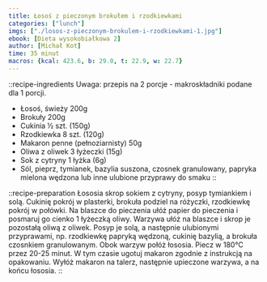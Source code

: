 ```yaml
---
title: Łosoś z pieczonym brokułem i rzodkiewkami
categories: ["lunch"]
imgs: ["./losos-z-pieczonym-brokulem-i-rzodkiewkami-1.jpg"]
ebook: [Dieta wysokobiałkowa 2]
author: [Michał Kot]
time: 35 minut
macros: {kcal: 423.6, b: 29.0, t: 22.9, w: 22.7}
---
```


::recipe-ingredients
Uwaga: przepis na 2 porcje - makroskładniki podane dla 1 porcji.
- Łosoś, świeży 200g
- Brokuły 200g
- Cukinia ½ szt. (150g)
- Rzodkiewka 8 szt. (120g)
- Makaron penne (pełnoziarnisty) 50g
- Oliwa z oliwek 3 łyżeczki (15g)
- Sok z cytryny 1 łyżka (6g)
- Sól, pieprz, tymianek, bazylia suszona, czosnek granulowany, papryka mielona wędzona lub inne ulubione przyprawy do smaku
::

::recipe-preparation
Łososia skrop sokiem z cytryny, posyp tymiankiem i solą.
Cukinię pokrój w plasterki, brokuła podziel na różyczki, rzodkiewkę pokrój w połówki.
Na blaszce do pieczenia ułóż papier do pieczenia i posmaruj go cienko 1 łyżeczką oliwy.
Warzywa ułóż na blaszce i skrop je pozostałą oliwą z oliwek. Posyp je solą, a następnie ulubionymi przyprawami, np. rzodkiewkę papryką wędzoną, cukinię bazylią, a brokuła czosnkiem granulowanym. Obok warzyw połóż łososia. Piecz w 180°C przez 20-25 minut.
W tym czasie ugotuj makaron zgodnie z instrukcją na opakowaniu. Wyłóż makaron na talerz, następnie upieczone warzywa, a na końcu łososia.
::